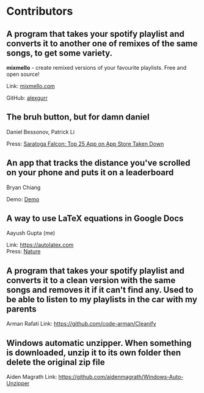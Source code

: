 # Contributors

## A program that takes your spotify playlist and converts it to another one of remixes of the same songs, to get some variety.
**mixmello** - create remixed versions of your favourite playlists. Free and open source!

Link: [mixmello.com](https://www.mixmello.com)

GitHub: [alexgurr](https://github.com/alexgurr/mixmello)

## The bruh button, but for damn daniel

Daniel Bessonov, Patrick Li

Press: [Saratoga Falcon: Top 25 App on App Store Taken Down](https://www.saratogafalcon.org/content/students%E2%80%99-top-25-app-taken-down-after-%E2%80%98damn-daniel%E2%80%99-lawyers-threaten-legal-action)

## An app that tracks the distance you've scrolled on your phone and puts it on a leaderboard

Bryan Chiang

Demo: [Demo](https://i.imgur.com/9VCWd7l.mp4)

## A way to use LaTeX equations in Google Docs

Aayush Gupta (me)

Link: https://autolatex.com <br>
Press: [Nature](https://www.nature.com/articles/d41586-019-01796-1)

## A program that takes your spotify playlist and converts it to a clean version with the same songs and removes it if it can't find any. Used to be able to listen to my playlists in the car with my parents

Arman Rafati
Link: https://github.com/code-arman/Cleanify

## Windows automatic unzipper. When something is downloaded, unzip it to its own folder then delete the original zip file

Aiden Magrath
Link: https://github.com/aidenmagrath/Windows-Auto-Unzipper